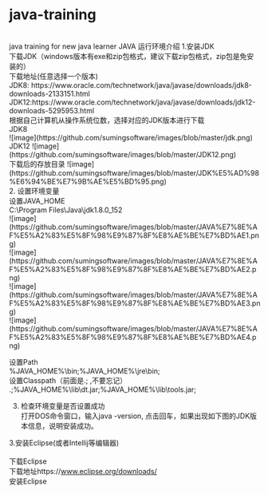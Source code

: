 # java-training
<br/>
java training for new java learner
JAVA 运行环境介绍
1.安装JDK
<br/>
  下载JDK（windows版本有exe和zip包格式，建议下载zip包格式，zip包是免安装的）<br/>
  下载地址(任意选择一个版本)<br/>
      JDK8: https://www.oracle.com/technetwork/java/javase/downloads/jdk8-downloads-2133151.html <br/>
      JDK12:https://www.oracle.com/technetwork/java/javase/downloads/jdk12-downloads-5295953.html <br/>
  根据自己计算机从操作系统位数，选择对应的JDK版本进行下载<br/>
  JDK8<br/>
  ![image](https://github.com/sumingsoftware/images/blob/master/jdk.png)
  <br/>
  JDK12
   ![image](https://github.com/sumingsoftware/images/blob/master/JDK12.png)
   <br/>
   下载后的存放目录
   ![image](https://github.com/sumingsoftware/images/blob/master/JDK%E5%AD%98%E6%94%BE%E7%9B%AE%E5%BD%95.png)
  <br/>
2. 设置环境变量
<br/>
  设置JAVA_HOME<br/>
  C:\Program Files\Java\jdk1.8.0_152<br/>
  ![image](https://github.com/sumingsoftware/images/blob/master/JAVA%E7%8E%AF%E5%A2%83%E5%8F%98%E9%87%8F%E8%AE%BE%E7%BD%AE1.png)
  <br/>
  ![image](https://github.com/sumingsoftware/images/blob/master/JAVA%E7%8E%AF%E5%A2%83%E5%8F%98%E9%87%8F%E8%AE%BE%E7%BD%AE2.png)
  <br/>
  ![image](https://github.com/sumingsoftware/images/blob/master/JAVA%E7%8E%AF%E5%A2%83%E5%8F%98%E9%87%8F%E8%AE%BE%E7%BD%AE3.png)
  <br/>
  ![image](https://github.com/sumingsoftware/images/blob/master/JAVA%E7%8E%AF%E5%A2%83%E5%8F%98%E9%87%8F%E8%AE%BE%E7%BD%AE4.png)
  
  设置Path<br/>
  %JAVA_HOME%\bin;%JAVA_HOME%\jre\bin;<br/>
  设置Classpath（前面是.; ,不要忘记）<br/>
  .;%JAVA_HOME%\lib\dt.jar;%JAVA_HOME%\lib\tools.jar;<br/>
  
3. 检查环境变量是否设置成功<br/>
  打开DOS命令窗口，输入java -version, 点击回车，如果出现如下图的JDK版本信息，说明安装成功。<br/>
  
  

3.安装Eclipse(或者Intellij等编辑器)<br/>
<br/>
 下载Eclipse<br/>
 下载地址https://www.eclipse.org/downloads/<br/>
 安装Eclipse<br/>

